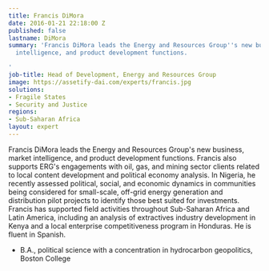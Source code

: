 ```yaml
---
title: Francis DiMora
date: 2016-01-21 22:18:00 Z
published: false
lastname: DiMora
summary: 'Francis DiMora leads the Energy and Resources Group''s new business, market
  intelligence, and product development functions.

'
job-title: Head of Development, Energy and Resources Group
image: https://assetify-dai.com/experts/francis.jpg
solutions:
- Fragile States
- Security and Justice
regions:
- Sub-Saharan Africa
layout: expert
---
```


Francis DiMora leads the Energy and Resources Group's new business, market intelligence, and product development functions. Francis also supports ERG's engagements with oil, gas, and mining sector clients related to local content development and political economy analysis. In Nigeria, he recently assessed political, social, and economic dynamics in communities being considered for small-scale, off-grid energy generation and distribution pilot projects to identify those best suited for investments. Francis has supported field activities throughout Sub-Saharan Africa and Latin America, including an analysis of extractives industry development in Kenya and a local enterprise competitiveness program in Honduras. He is fluent in Spanish.

* B.A., political science with a concentration in hydrocarbon geopolitics, Boston College
